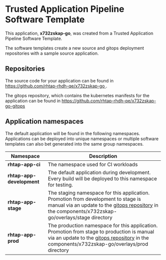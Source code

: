 # Trusted Application Pipeline Software Template

This application, **x732zskap-go**, was created from a Trusted Application Pipeline Software Template.

The software templates create a new source and gitops deployment repositories with a sample source application. 

## Repositories

The source code for your application can be found in [https://github.com/rhtap-rhdh-qe/x732zskap-go ](https://github.com/rhtap-rhdh-qe/x732zskap-go ).
 
The gitops repository, which contains the kubernetes manifests for the application can be found in 
[https://github.com/rhtap-rhdh-qe/x732zskap-go-gitops ](https://github.com/rhtap-rhdh-qe/x732zskap-go-gitops ) 

## Application namespaces 

The default application will be found in the following namespaces. Applications can be deployed into unique namespaces or multiple software templates can also bet generated into the same group namespaces.  

|  Namespace   |  Description   |  
| -------- | -------- |
| **rhtap-app-ci** | The namespace used for CI workloads |
| **rhtap-app-development** | The default application during development. Every build will be deployed to this namespace for testing. |
| **rhtap-app-stage** | The staging namespace for this application. Promotion from development to stage is manual via an update to the [gitops repository](https://github.com/rhtap-rhdh-qe/x732zskap-go-gitops ) in the components/x732zskap-go/overlays/stage directory |
| **rhtap-app-prod** | The production namespace for this application. Promotion from stage to production is manual via an update to the [gitops repository](https://github.com/rhtap-rhdh-qe/x732zskap-go-gitops ) in the components/x732zskap-go/overlays/prod directory |